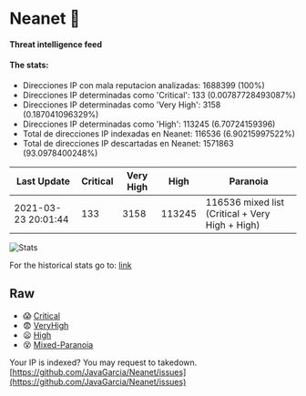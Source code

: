 # Neanet :hocho:
#### Threat intelligence feed
#### The stats:

- Direcciones IP con mala reputacion analizadas: 1688399 (100%)
- Direcciones IP determinadas como 'Critical':  133 (0.00787728493087%)
- Direcciones IP determinadas como 'Very High':  3158 (0.187041096329%)
- Direcciones IP determinadas como 'High':  113245 (6.70724159396)
- Total de direcciones IP indexadas en Neanet:  116536 (6.90215997522%)
- Total de direcciones IP descartadas en Neanet:  1571863 (93.0978400248%)

| Last Update | Critical | Very High | High | Paranoia |
| --- | --- | --- | --- | --- |
| 2021-03-23 20:01:44 | 133 | 3158 | 113245 | 116536 mixed list (Critical + Very High + High)|

![Stats](https://docs.google.com/spreadsheets/d/e/2PACX-1vSnaNMIXVabIpDJjufMlzH7poXnshF3mgd8Is1g9ytUEzVsP5my4Trn8f-xkoLLQ38xpL3HtmUexLo6/pubchart?oid=501124687&format=image)

For the historical stats go to: [link](/stats.csv)
## Raw
- :scream: [Critical](https://raw.githubusercontent.com/JavaGarcia/Neanet/master/blacklists/neanet_critical.txt)
- :fearful: [VeryHigh](https://raw.githubusercontent.com/JavaGarcia/Neanet/master/blacklists/neanet_veryHigh.txtt)
- :frowning: [High](https://raw.githubusercontent.com/JavaGarcia/Neanet/master/blacklists/neanet_high.txt)
- :dizzy_face: [Mixed-Paranoia](https://raw.githubusercontent.com/JavaGarcia/Neanet/master/blacklists/neanet_all.txt)


Your IP is indexed? You may request to takedown. [https://github.com/JavaGarcia/Neanet/issues](https://github.com/JavaGarcia/Neanet/issues)
























































































































































































































































































































































































































































































































































































































































































































































































































































































































































































































































































































































































































































































































































































































































































































































































































































































































































































































































































































































































































































































































































































































































































































































































































































































































































































































































































































































































































































































































































































































































































































































































































































































































































































































































































































































































































































































































































































































































































































































































































































































































































































































































































































































































































































































































































































































































































































































































































































































































































































































































































































































































































































































